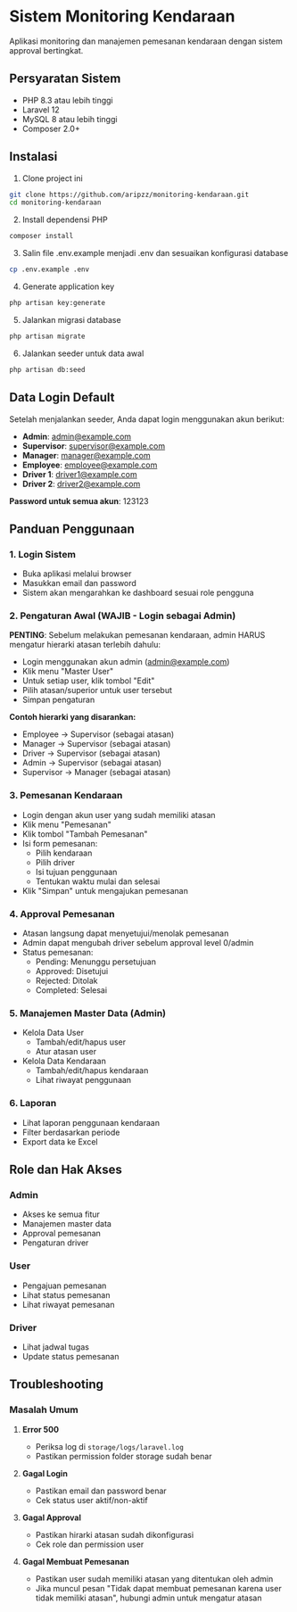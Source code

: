 # Sistem Monitoring Kendaraan

Aplikasi monitoring dan manajemen pemesanan kendaraan dengan sistem approval bertingkat.

## Persyaratan Sistem

-   PHP 8.3 atau lebih tinggi
-   Laravel 12
-   MySQL 8 atau lebih tinggi
-   Composer 2.0+

## Instalasi

1. Clone project ini

```bash
git clone https://github.com/aripzz/monitoring-kendaraan.git
cd monitoring-kendaraan
```

2. Install dependensi PHP

```bash
composer install
```

3. Salin file .env.example menjadi .env dan sesuaikan konfigurasi database

```bash
cp .env.example .env
```

4. Generate application key

```bash
php artisan key:generate
```

5. Jalankan migrasi database

```bash
php artisan migrate
```

6. Jalankan seeder untuk data awal

```bash
php artisan db:seed
```

## Data Login Default

Setelah menjalankan seeder, Anda dapat login menggunakan akun berikut:

-   **Admin**: admin@example.com
-   **Supervisor**: supervisor@example.com
-   **Manager**: manager@example.com
-   **Employee**: employee@example.com
-   **Driver 1**: driver1@example.com
-   **Driver 2**: driver2@example.com

**Password untuk semua akun**: 123123

## Panduan Penggunaan

### 1. Login Sistem

-   Buka aplikasi melalui browser
-   Masukkan email dan password
-   Sistem akan mengarahkan ke dashboard sesuai role pengguna

### 2. Pengaturan Awal (WAJIB - Login sebagai Admin)

**PENTING**: Sebelum melakukan pemesanan kendaraan, admin HARUS mengatur hierarki atasan terlebih dahulu:

-   Login menggunakan akun admin (admin@example.com)
-   Klik menu "Master User"
-   Untuk setiap user, klik tombol "Edit"
-   Pilih atasan/superior untuk user tersebut
-   Simpan pengaturan

**Contoh hierarki yang disarankan:**

-   Employee → Supervisor (sebagai atasan)
-   Manager → Supervisor (sebagai atasan)
-   Driver → Supervisor (sebagai atasan)
-   Admin → Supervisor (sebagai atasan)
-   Supervisor → Manager (sebagai atasan)

### 3. Pemesanan Kendaraan

-   Login dengan akun user yang sudah memiliki atasan
-   Klik menu "Pemesanan"
-   Klik tombol "Tambah Pemesanan"
-   Isi form pemesanan:
    -   Pilih kendaraan
    -   Pilih driver
    -   Isi tujuan penggunaan
    -   Tentukan waktu mulai dan selesai
-   Klik "Simpan" untuk mengajukan pemesanan

### 4. Approval Pemesanan

-   Atasan langsung dapat menyetujui/menolak pemesanan
-   Admin dapat mengubah driver sebelum approval level 0/admin
-   Status pemesanan:
    -   Pending: Menunggu persetujuan
    -   Approved: Disetujui
    -   Rejected: Ditolak
    -   Completed: Selesai

### 5. Manajemen Master Data (Admin)

-   Kelola Data User
    -   Tambah/edit/hapus user
    -   Atur atasan user
-   Kelola Data Kendaraan
    -   Tambah/edit/hapus kendaraan
    -   Lihat riwayat penggunaan

### 6. Laporan

-   Lihat laporan penggunaan kendaraan
-   Filter berdasarkan periode
-   Export data ke Excel

## Role dan Hak Akses

### Admin

-   Akses ke semua fitur
-   Manajemen master data
-   Approval pemesanan
-   Pengaturan driver

### User

-   Pengajuan pemesanan
-   Lihat status pemesanan
-   Lihat riwayat pemesanan

### Driver

-   Lihat jadwal tugas
-   Update status pemesanan

## Troubleshooting

### Masalah Umum

1. **Error 500**

    - Periksa log di `storage/logs/laravel.log`
    - Pastikan permission folder storage sudah benar

2. **Gagal Login**

    - Pastikan email dan password benar
    - Cek status user aktif/non-aktif

3. **Gagal Approval**

    - Pastikan hirarki atasan sudah dikonfigurasi
    - Cek role dan permission user

4. **Gagal Membuat Pemesanan**
    - Pastikan user sudah memiliki atasan yang ditentukan oleh admin
    - Jika muncul pesan "Tidak dapat membuat pemesanan karena user tidak memiliki atasan", hubungi admin untuk mengatur atasan
